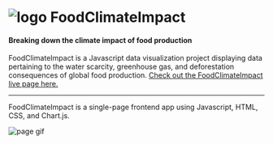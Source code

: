 # ![logo](https://github.com/brjohn/brjohn.github.io/blob/master/images/icons8-doughnut-chart-48.png) FoodClimateImpact

#### Breaking down the climate impact of food production


FoodClimateImpact is a Javascript data visualization project displaying data pertaining to the water scarcity, greenhouse gas, and deforestation consequences of global food production.
[Check out the FoodClimateImpact live page here.](https://brjohn.github.io/)

___
FoodClimateImpact is a single-page frontend app using Javascript, HTML, CSS, and Chart.js.

![page gif](https://github.com/brjohn/brjohn.github.io/blob/master/images/Screen%20Recording%202021-04-13%20at%201.37.05%20PM.gif)


